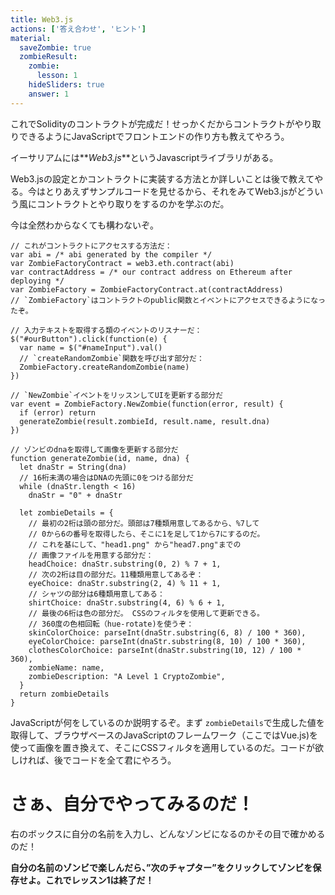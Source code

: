 ```yaml
---
title: Web3.js
actions: ['答え合わせ', 'ヒント']
material:
  saveZombie: true
  zombieResult:
    zombie:
      lesson: 1
    hideSliders: true
    answer: 1
---
```


これでSolidityのコントラクトが完成だ！せっかくだからコントラクトがやり取りできるようにJavaScriptでフロントエンドの作り方も教えてやろう。

イーサリアムには**_Web3.js_**というJavascriptライブラリがある。

Web3.jsの設定とかコントラクトに実装する方法とか詳しいことは後で教えてやる。今はとりあえずサンプルコードを見せるから、それをみてWeb3.jsがどういう風にコントラクトとやり取りをするのかを学ぶのだ。

今は全然わからなくても構わないぞ。

```
// これがコントラクトにアクセスする方法だ：
var abi = /* abi generated by the compiler */
var ZombieFactoryContract = web3.eth.contract(abi)
var contractAddress = /* our contract address on Ethereum after deploying */
var ZombieFactory = ZombieFactoryContract.at(contractAddress)
// `ZombieFactory`はコントラクトのpublic関数とイベントにアクセスできるようになったぞ。

// 入力テキストを取得する類のイベントのリスナーだ：
$("#ourButton").click(function(e) {
  var name = $("#nameInput").val()
  // `createRandomZombie`関数を呼び出す部分だ：
  ZombieFactory.createRandomZombie(name)
})

// `NewZombie`イベントをリッスンしてUIを更新する部分だ
var event = ZombieFactory.NewZombie(function(error, result) {
  if (error) return
  generateZombie(result.zombieId, result.name, result.dna)
})

// ゾンビのdnaを取得して画像を更新する部分だ
function generateZombie(id, name, dna) {
  let dnaStr = String(dna)
  // 16桁未満の場合はDNAの先頭に0をつける部分だ
  while (dnaStr.length < 16)
    dnaStr = "0" + dnaStr

  let zombieDetails = {
    // 最初の2桁は頭の部分だ。頭部は7種類用意してあるから、%7して
    // 0から6の番号を取得したら、そこに1を足して1から7にするのだ。
    // これを基にして、"head1.png" から"head7.png"までの
    // 画像ファイルを用意する部分だ：
    headChoice: dnaStr.substring(0, 2) % 7 + 1,
    // 次の2桁は目の部分だ。11種類用意してあるぞ：
    eyeChoice: dnaStr.substring(2, 4) % 11 + 1,
    // シャツの部分は6種類用意してある：
    shirtChoice: dnaStr.substring(4, 6) % 6 + 1,
    // 最後の6桁は色の部分だ。 CSSのフィルタを使用して更新できる。
    // 360度の色相回転（hue-rotate)を使うぞ：
    skinColorChoice: parseInt(dnaStr.substring(6, 8) / 100 * 360),
    eyeColorChoice: parseInt(dnaStr.substring(8, 10) / 100 * 360),
    clothesColorChoice: parseInt(dnaStr.substring(10, 12) / 100 * 360),
    zombieName: name,
    zombieDescription: "A Level 1 CryptoZombie",
  }
  return zombieDetails
}
```
JavaScriptが何をしているのか説明するぞ。まず `zombieDetails`で生成した値を取得して、ブラウザベースのJavaScriptのフレームワーク（ここではVue.js)を使って画像を置き換えて、そこにCSSフィルタを適用しているのだ。コードが欲しければ、後でコードを全て君にやろう。

# さぁ、自分でやってみるのだ！

右のボックスに自分の名前を入力し、どんなゾンビになるのかその目で確かめるのだ！

**自分の名前のゾンビで楽しんだら、”次のチャプター”をクリックしてゾンビを保存せよ。これでレッスン1は終了だ！**


